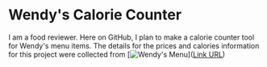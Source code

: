 # Wendy's Calorie Counter
I am a food reviewer. Here on GitHub, I plan to make a calorie counter tool for Wendy's menu items.
The details for the prices and calories information for this project were collected from [![Wendy's Menu](https://drive.google.com/file/d/1eAC7B1GoMATs_ZgL4eBv39ND_pV7QSNG/view?usp=sharing)]([Link URL](https://wendy-menu-prices.com/))  
